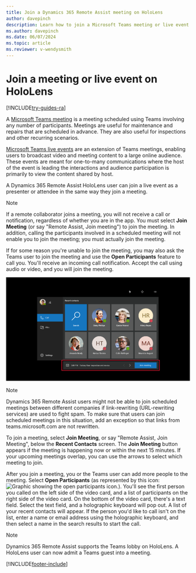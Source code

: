```yaml
---
title: Join a Dynamics 365 Remote Assist meeting on HoloLens
author: davepinch
description: Learn how to join a Microsoft Teams meeting or live event in Dynamics 365 Remote Assist on HoloLens.
ms.author: davepinch
ms.date: 06/07/2024
ms.topic: article
ms.reviewer: v-wendysmith
---
```


# Join a meeting or live event on HoloLens

[!INCLUDE[try-guides-ra](../includes/try-guides-ra.md)]

A [Microsoft Teams meeting](/microsoftteams/quick-start-meetings-live-events) is a meeting scheduled using Teams involving any number of participants. Meetings are useful for maintenance and repairs that are scheduled in advance. They are also useful for inspections and other recurring scenarios.

[Microsoft Teams live events](/microsoftteams/teams-live-events/what-are-teams-live-events) are an extension of Teams meetings, enabling users to broadcast video and meeting content to a large online audience. These events are meant for one-to-many communications where the host of the event is leading the interactions and audience participation is primarily to view the content shared by host.

A Dynamics 365 Remote Assist HoloLens user can join a live event as a presenter or attendee in the same way they join a meeting.

> [!Note]
> If a remote collaborator joins a meeting, you will not receive a call or notification, regardless of whether you are in the app. You must select **Join Meeting** (or say "Remote Assist, Join meeting") to join the meeting. In addition, calling the participants involved in a scheduled meeting will not enable you to join the meeting; you must actually join the meeting.

If for some reason you're unable to join the meeting, you may also ask the Teams user to join the meeting and use the **Open Participants** feature to call you. You'll receive an incoming call notification. Accept the call using audio or video, and you will join the meeting.

![Screenshot of the HoloLens field of view, showing the join meeting option at the bottom.](media/02.03-contacts-meeting-notification.png "JoinMeeting")

> [!NOTE]
> Dynamics 365 Remote Assist users might not be able to join scheduled meetings between different companies if link-rewriting (URL-rewriting services) are used to fight spam. To make sure that users can join scheduled meetings in this situation, add an exception so that links from teams.microsoft.com are not rewritten.  

To join a meeting, select **Join Meeting**, or say "Remote Assist, Join Meeting", below the **Recent Contacts** screen. The **Join Meeting** button appears if the meeting is happening now or within the next 15 minutes. If your upcoming meetings overlap, you can use the arrows to select which meeting to join.  

After you join a meeting, you or the Teams user can add more people to the meeting. Select **Open Participants** (as represented by this icon: ![Graphic showing the open participants icon.](media/RAHL_Participants.png)). You'll see the first person you called on the left side of the video card, and a list of participants on the right side of the video card. On the bottom of the video card, there's a text field. Select the text field, and a holographic keyboard will pop out. A list of your recent contacts will appear. If the person you'd like to call isn't on the list, enter a name or email address using the holographic keyboard, and then select a name in the search results to start the call.

> [!NOTE]
> Dynamics 365 Remote Assist supports the Teams lobby on HoloLens. A HoloLens user can now admit a Teams guest into a meeting. 


[!INCLUDE[footer-include](../includes/footer-banner.md)]
